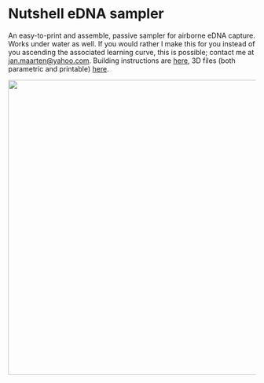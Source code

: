 # Nutshell eDNA sampler
An easy-to-print and assemble, passive sampler for airborne eDNA capture. Works under water as well. If you would rather I make this for you instead of you ascending the associated learning curve, this is possible; contact me at jan.maarten@yahoo.com. Building instructions are [here](https://github.com/J4n-M44rt3n/DNAir-sampler/blob/master/Construction.md), 3D files (both parametric and printable) [here](https://github.com/J4n-M44rt3n/DNAir-sampler/tree/master/3D-files).

<img src="./Media/DNAir-in-situ.JPG" width=600>
